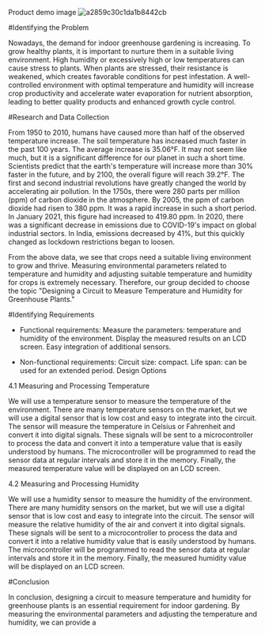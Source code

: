 Product demo image
![a2859c30c1da1b8442cb](https://user-images.githubusercontent.com/99072420/220876589-fb1872e0-acdc-4dd6-9a1a-3ee2cdd9f7d7.jpg)

#Identifying the Problem

Nowadays, the demand for indoor greenhouse gardening is increasing. To grow healthy plants, it is important to nurture them in a suitable living environment. High humidity or excessively high or low temperatures can cause stress to plants. When plants are stressed, their resistance is weakened, which creates favorable conditions for pest infestation. A well-controlled environment with optimal temperature and humidity will increase crop productivity and accelerate water evaporation for nutrient absorption, leading to better quality products and enhanced growth cycle control.

#Research and Data Collection

From 1950 to 2010, humans have caused more than half of the observed temperature increase. The soil temperature has increased much faster in the past 100 years. The average increase is 35.06°F. It may not seem like much, but it is a significant difference for our planet in such a short time. Scientists predict that the earth's temperature will increase more than 30% faster in the future, and by 2100, the overall figure will reach 39.2°F. The first and second industrial revolutions have greatly changed the world by accelerating air pollution. In the 1750s, there were 280 parts per million (ppm) of carbon dioxide in the atmosphere. By 2005, the ppm of carbon dioxide had risen to 380 ppm. It was a rapid increase in such a short period. In January 2021, this figure had increased to 419.80 ppm. In 2020, there was a significant decrease in emissions due to COVID-19's impact on global industrial sectors. In India, emissions decreased by 41%, but this quickly changed as lockdown restrictions began to loosen.

From the above data, we see that crops need a suitable living environment to grow and thrive. Measuring environmental parameters related to temperature and humidity and adjusting suitable temperature and humidity for crops is extremely necessary. Therefore, our group decided to choose the topic "Designing a Circuit to Measure Temperature and Humidity for Greenhouse Plants."

#Identifying Requirements

- Functional requirements:
Measure the parameters: temperature and humidity of the environment.
Display the measured results on an LCD screen.
Easy integration of additional sensors.

- Non-functional requirements:
Circuit size: compact.
Life span: can be used for an extended period.
Design Options

4.1 Measuring and Processing Temperature

We will use a temperature sensor to measure the temperature of the environment. There are many temperature sensors on the market, but we will use a digital sensor that is low cost and easy to integrate into the circuit. The sensor will measure the temperature in Celsius or Fahrenheit and convert it into digital signals. These signals will be sent to a microcontroller to process the data and convert it into a temperature value that is easily understood by humans. The microcontroller will be programmed to read the sensor data at regular intervals and store it in the memory. Finally, the measured temperature value will be displayed on an LCD screen.

4.2 Measuring and Processing Humidity

We will use a humidity sensor to measure the humidity of the environment. There are many humidity sensors on the market, but we will use a digital sensor that is low cost and easy to integrate into the circuit. The sensor will measure the relative humidity of the air and convert it into digital signals. These signals will be sent to a microcontroller to process the data and convert it into a relative humidity value that is easily understood by humans. The microcontroller will be programmed to read the sensor data at regular intervals and store it in the memory. Finally, the measured humidity value will be displayed on an LCD screen.

#Conclusion

In conclusion, designing a circuit to measure temperature and humidity for greenhouse plants is an essential requirement for indoor gardening. By measuring the environmental parameters and adjusting the temperature and humidity, we can provide a


